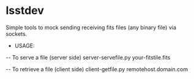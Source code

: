 # lsstdev

Simple tools to mock sending receiving fits files (any binary file) via sockets.

- USAGE:

 -- To serve a file (server side)
 server-servefile.py your-fitstile.fits

 -- To retrieve a file (client side)
 client-getfile.py remotehost.domain.com
